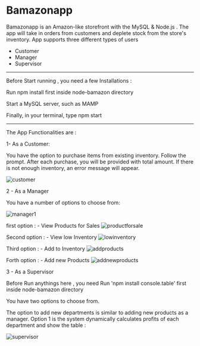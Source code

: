 # Bamazonapp
Bamazonapp is an Amazon-like storefront with the MySQL &amp; Node.js . The app will take in orders from customers and deplete stock from the store's inventory. 
App supports three different types of users

- Customer
- Manager
- Supervisor

---------
Before Start running , you need a few Installations :


Run npm install first inside node-bamazon directory

Start a MySQL server, such as MAMP

Finally, in your terminal, type npm start

--------
The App Functionalities are : 

1- As a Customer:

You have the option to purchase items from existing inventory. 
Follow the prompt. After each purchase, you will be provided with total amount. If there is not enough inventory, an error message will appear. 

![customer](https://user-images.githubusercontent.com/37123136/44159562-a9c56c00-a06c-11e8-828f-74373db013ea.jpg)

2 - As a Manager 

You have a number of options to choose from:

![manager1](https://user-images.githubusercontent.com/37123136/44159941-b9918000-a06d-11e8-8032-4c25b2a6d088.jpg)


 first option : - View Products for Sales 
 ![productforsale](https://user-images.githubusercontent.com/37123136/44160084-2573e880-a06e-11e8-97ec-a9602ca60ffd.jpg)


 Second option : - View low Inventory
 ![lowinventory](https://user-images.githubusercontent.com/37123136/44160341-fc078c80-a06e-11e8-81b8-44360b71cbb3.jpg)
 
 
 Third option : - Add to Inventory
 ![addproducts](https://user-images.githubusercontent.com/37123136/44160487-65879b00-a06f-11e8-9f7f-41758ecd3931.jpg)
 
 Forth option : - Add new Products
 ![addnewproducts](https://user-images.githubusercontent.com/37123136/44160655-e8105a80-a06f-11e8-95ef-ab591b6c20af.jpg)
 
 3 - As a Supervisor 
 
   Before Run anythings here , you need Run 'npm install console.table' first inside node-bamazon directory 
   
 You have two options to choose from. 

The option to add new departments is similar to adding new products as a manager. 
Option 1 is the system dynamically calculates profits of each department and show the table :

![supervisor](https://user-images.githubusercontent.com/37123136/44161017-fc088c00-a070-11e8-93f3-d2fb9b1cf833.jpg)
